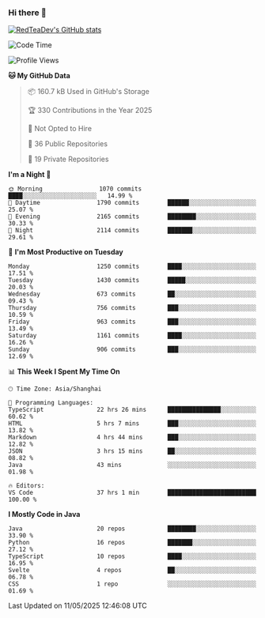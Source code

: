 ### Hi there 👋

<!--
**RedTeaDev/RedTeaDev** is a ✨ _special_ ✨ repository because its `README.md` (this file) appears on your GitHub profile.

Here are some ideas to get you started:

- 🔭 I’m currently working on ...
- 🌱 I’m currently learning ...
- 👯 I’m looking to collaborate on ...
- 🤔 I’m looking for help with ...
- 💬 Ask me about ...
- 📫 How to reach me: ...
- 😄 Pronouns: ...
- ⚡ Fun fact: ...
-->

<!--
[![wakatime](https://wakatime.com/badge/user/6b101ed0-04c0-4490-9283-eb61f2efff96.svg)](https://wakatime.com/@6b101ed0-04c0-4490-9283-eb61f2efff96)
!-->

[![RedTeaDev's GitHub stats](https://github-readme-stats.vercel.app/api?username=RedTeaDev\&include_all_commits=true)](https://github.com/anuraghazra/github-readme-stats)
<!--
[![willianrod's wakatime stats](https://github-readme-stats.vercel.app/api/wakatime?username=RedTeaDev)](https://github.com/anuraghazra/github-readme-stats)
!-->
<!--START_SECTION:waka-->
![Code Time](http://img.shields.io/badge/Code%20Time-3%2C226%20hrs%2057%20mins-blue)

![Profile Views](http://img.shields.io/badge/Profile%20Views-0-blue)

**🐱 My GitHub Data** 

> 📦 160.7 kB Used in GitHub's Storage 
 > 
> 🏆 330 Contributions in the Year 2025
 > 
> 🚫 Not Opted to Hire
 > 
> 📜 36 Public Repositories 
 > 
> 🔑 19 Private Repositories 
 > 
**I'm a Night 🦉** 

```text
🌞 Morning                1070 commits        ████░░░░░░░░░░░░░░░░░░░░░   14.99 % 
🌆 Daytime                1790 commits        ██████░░░░░░░░░░░░░░░░░░░   25.07 % 
🌃 Evening                2165 commits        ████████░░░░░░░░░░░░░░░░░   30.33 % 
🌙 Night                  2114 commits        ███████░░░░░░░░░░░░░░░░░░   29.61 % 
```
📅 **I'm Most Productive on Tuesday** 

```text
Monday                   1250 commits        ████░░░░░░░░░░░░░░░░░░░░░   17.51 % 
Tuesday                  1430 commits        █████░░░░░░░░░░░░░░░░░░░░   20.03 % 
Wednesday                673 commits         ██░░░░░░░░░░░░░░░░░░░░░░░   09.43 % 
Thursday                 756 commits         ███░░░░░░░░░░░░░░░░░░░░░░   10.59 % 
Friday                   963 commits         ███░░░░░░░░░░░░░░░░░░░░░░   13.49 % 
Saturday                 1161 commits        ████░░░░░░░░░░░░░░░░░░░░░   16.26 % 
Sunday                   906 commits         ███░░░░░░░░░░░░░░░░░░░░░░   12.69 % 
```


📊 **This Week I Spent My Time On** 

```text
🕑︎ Time Zone: Asia/Shanghai

💬 Programming Languages: 
TypeScript               22 hrs 26 mins      ███████████████░░░░░░░░░░   60.62 % 
HTML                     5 hrs 7 mins        ███░░░░░░░░░░░░░░░░░░░░░░   13.82 % 
Markdown                 4 hrs 44 mins       ███░░░░░░░░░░░░░░░░░░░░░░   12.82 % 
JSON                     3 hrs 15 mins       ██░░░░░░░░░░░░░░░░░░░░░░░   08.82 % 
Java                     43 mins             ░░░░░░░░░░░░░░░░░░░░░░░░░   01.98 % 

🔥 Editors: 
VS Code                  37 hrs 1 min        █████████████████████████   100.00 % 
```

**I Mostly Code in Java** 

```text
Java                     20 repos            ████████░░░░░░░░░░░░░░░░░   33.90 % 
Python                   16 repos            ███████░░░░░░░░░░░░░░░░░░   27.12 % 
TypeScript               10 repos            ████░░░░░░░░░░░░░░░░░░░░░   16.95 % 
Svelte                   4 repos             ██░░░░░░░░░░░░░░░░░░░░░░░   06.78 % 
CSS                      1 repo              ░░░░░░░░░░░░░░░░░░░░░░░░░   01.69 % 
```




 Last Updated on 11/05/2025 12:46:08 UTC
<!--END_SECTION:waka-->


